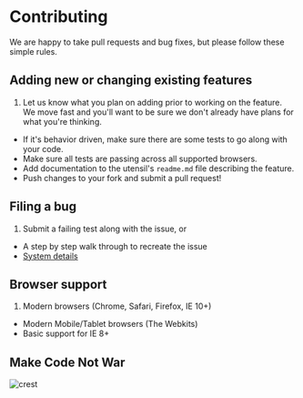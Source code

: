 # Contributing
We are happy to take pull requests and bug fixes, but please follow these simple rules.


## Adding new or changing existing features

1. Let us know what you plan on adding prior to working on the feature.
   We move fast and you'll want to be sure we don't already have plans
   for what you're thinking.
- If it's behavior driven, make sure there are some tests to go along
  with your code.
- Make sure all tests are passing across all supported browsers.
- Add documentation to the utensil's `readme.md` file describing the feature.
- Push changes to your fork and submit a pull request!


## Filing a bug

1. Submit a failing test along with the issue, or
- A step by step walk through to recreate the issue
- [System details](http://www.supportdetails.com/)


## Browser support

1. Modern browsers (Chrome, Safari, Firefox, IE 10+) 
- Modern Mobile/Tablet browsers (The Webkits)
- Basic support for IE 8+

## Make Code Not War
![crest](https://secure.gravatar.com/avatar/aa8ea677b07f626479fd280049b0e19f?s=75)

